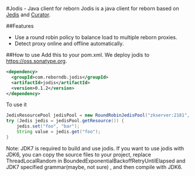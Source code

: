 #Jodis - Java client for reborn
Jodis is a java client for reborn based on [Jedis](https://github.com/xetorthio/jedis) and [Curator](http://curator.apache.org/).

##Features
- Use a round robin policy to balance load to multiple reborn proxies.
- Detect proxy online and offline automatically.

##How to use
Add this to your pom.xml. We deploy jodis to https://oss.sonatype.org.
```xml
<dependency>
  <groupId>com.reborndb.jodis</groupId>
  <artifactId>jodis</artifactId>
  <version>0.1.2</version>
</dependency>
```
To use it
```java
JedisResourcePool jedisPool = new RoundRobinJedisPool("zkserver:2181", 30000, "/zk/reborn/db_xxx/proxy", new JedisPoolConfig());
try (Jedis jedis = jedisPool.getResource()) {
    jedis.set("foo", "bar");
    String value = jedis.get("foo");
}
```
Note: JDK7 is required to build and use jodis. If you want to use jodis with JDK6, you can copy the source files to your project, replace ThreadLocalRandom in BoundedExponentialBackoffRetryUntilElapsed and JDK7 specified grammar(maybe, not sure) , and then compile with JDK6.
